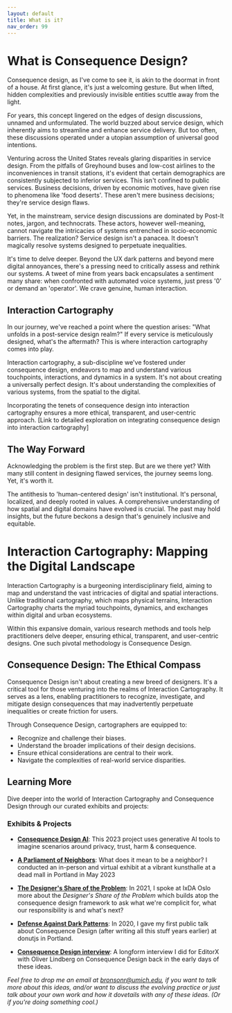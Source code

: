 ```yaml
---
layout: default
title: What is it?
nav_order: 99
---
```

# What is Consequence Design?

Consequence design, as I've come to see it, is akin to the doormat in front of a house. At first glance, it's just a welcoming gesture. But when lifted, hidden complexities and previously invisible entities scuttle away from the light.

For years, this concept lingered on the edges of design discussions, unnamed and unformulated. The world buzzed about service design, which inherently aims to streamline and enhance service delivery. But too often, these discussions operated under a utopian assumption of universal good intentions.

Venturing across the United States reveals glaring disparities in service design. From the pitfalls of Greyhound buses and low-cost airlines to the inconveniences in transit stations, it's evident that certain demographics are consistently subjected to inferior services. This isn't confined to public services. Business decisions, driven by economic motives, have given rise to phenomena like 'food deserts'. These aren't mere business decisions; they're service design flaws.

Yet, in the mainstream, service design discussions are dominated by Post-It notes, jargon, and technocrats. These actors, however well-meaning, cannot navigate the intricacies of systems entrenched in socio-economic barriers. The realization? Service design isn't a panacea. It doesn't magically resolve systems designed to perpetuate inequalities.

It's time to delve deeper. Beyond the UX dark patterns and beyond mere digital annoyances, there's a pressing need to critically assess and rethink our systems. A tweet of mine from years back encapsulates a sentiment many share: when confronted with automated voice systems, just press '0' or demand an 'operator'. We crave genuine, human interaction.

## Interaction Cartography

In our journey, we've reached a point where the question arises: "What unfolds in a post-service design realm?" If every service is meticulously designed, what's the aftermath? This is where interaction cartography comes into play.

Interaction cartography, a sub-discipline we've fostered under consequence design, endeavors to map and understand various touchpoints, interactions, and dynamics in a system. It's not about creating a universally perfect design. It's about understanding the complexities of various systems, from the spatial to the digital.

Incorporating the tenets of consequence design into interaction cartography ensures a more ethical, transparent, and user-centric approach. [Link to detailed exploration on integrating consequence design into interaction cartography]

## The Way Forward

Acknowledging the problem is the first step. But are we there yet? With many still content in designing flawed services, the journey seems long. Yet, it's worth it.

The antithesis to 'human-centered design' isn't institutional. It's personal, localized, and deeply rooted in values. A comprehensive understanding of how spatial and digital domains have evolved is crucial. The past may hold insights, but the future beckons a design that's genuinely inclusive and equitable.


# Interaction Cartography: Mapping the Digital Landscape

Interaction Cartography is a burgeoning interdisciplinary field, aiming to map and understand the vast intricacies of digital and spatial interactions. Unlike traditional cartography, which maps physical terrains, Interaction Cartography charts the myriad touchpoints, dynamics, and exchanges within digital and urban ecosystems.

Within this expansive domain, various research methods and tools help practitioners delve deeper, ensuring ethical, transparent, and user-centric designs. One such pivotal methodology is Consequence Design.

## Consequence Design: The Ethical Compass

Consequence Design isn't about creating a new breed of designers. It's a critical tool for those venturing into the realms of Interaction Cartography. It serves as a lens, enabling practitioners to recognize, investigate, and mitigate design consequences that may inadvertently perpetuate inequalities or create friction for users.

Through Consequence Design, cartographers are equipped to:
- Recognize and challenge their biases.
- Understand the broader implications of their design decisions.
- Ensure ethical considerations are central to their work.
- Navigate the complexities of real-world service disparities.

## Learning More

Dive deeper into the world of Interaction Cartography and Consequence Design through our curated exhibits and projects:

### Exhibits & Projects

- [**Consequence Design AI**](https://consequencedesign.com/exhibits-projects/): This 2023 project uses generative AI tools to imagine scenarios around privacy, trust, harm & consequence. 
  
- [**A Parliament of Neighbors**](https://www.youtube.com/watch?v=dwemDtD4mTk): What does it mean to be a neighbor? I conducted an in-person and virtual exhibit at a vibrant kunsthalle at a dead mall in Portland in May 2023
  
- [**The Designer's Share of the Problem**](https://vimeo.com/651801535): In 2021, I spoke at IxDA Oslo more about the *Designer's Share of the Problem* which builds atop the consequence design framework to ask what we're complicit for, what our responsibility is and what's next?
  
- [**Defense Against Dark Patterns**](https://www.youtube.com/watch?v=3nLretWklAo): In 2020, I gave my first public talk about Consequence Design (after writing all this stuff years earlier) at donutjs in Portland.
  
- [**Consequence Design interview**](https://www.editorx.com/shaping-design/article/ron-bronson-interview-consequence-design): A longform interview I did for EditorX with Oliver Lindberg on Consequence Design back in the early days of these ideas.


<em>Feel free to drop me an email at bronsonr@umich.edu, if you want to talk more about this ideas, and/or want to discuss the evolving practice or just talk about your own work and how it dovetails with any of these ideas. (Or if you're doing something cool.)</em>

